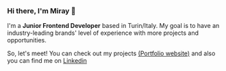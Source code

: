 ### Hi there, I'm Miray 👋

I'm a **Junior Frontend Developer** based in Turin/Italy. My goal is to have an industry-leading brands' level of experience with more projects and opportunities. <br/>


So, let's meet!
You can check out my projects [(Portfolio website)](https://nostalgic-hoover-70cb75.netlify.app/) and also you can find me on [Linkedin](https://www.linkedin.com/in/miray-buyukkaray/)


<!--
**miraybuy/miraybuy** is a ✨ _special_ ✨ repository because its `README.md` (this file) appears on your GitHub profile.




